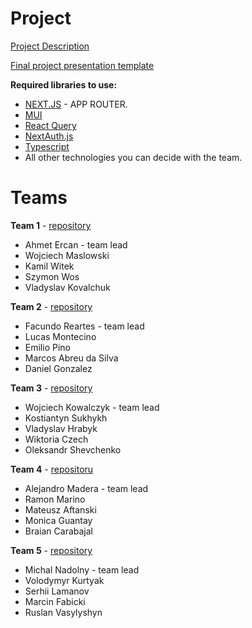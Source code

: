 # Project

[Project Description](https://docs.google.com/document/d/1hWaI-AbNFtoNsD9knR1HGoMwG7cJfC6K5o3ULhW087Q/edit?usp=sharing)

[Final project presentation template](https://docs.google.com/document/d/1KtnwkZ2UsxpzQPrigS-4Ke0stSu-ooGxjPlzxu7syQs/edit?usp=sharing)

**Required libraries to use:**

- [NEXT.JS](https://nextjs.org) - APP ROUTER.
- [MUI](https://mui.com)
- [React Query](https://tanstack.com/query/latest/docs/framework/react/overview)
- [NextAuth.js](https://next-auth.js.org)
- [Typescript](https://www.typescriptlang.org)
- All other technologies you can decide with the team.

# Teams

**Team 1** - [repository](https://github.com/ATErcan/solvd-team-1-final-project)

- Ahmet Ercan - team lead
- Wojciech Maslowski
- Kamil Witek
- Szymon Wos
- Vladyslav Kovalchuk

**Team 2** - [repository](https://github.com/FacuReartes/react-laba-final-project-team-2)

- Facundo Reartes - team lead
- Lucas Montecino
- Emilio Pino
- Marcos Abreu da Silva
- Daniel Gonzalez

**Team 3** - [repository](https://github.com/dazby0/solvd-shoes-shop-team3)

- Wojciech Kowalczyk - team lead
- Kostiantyn Sukhykh
- Vladyslav Hrabyk
- Wiktoria Czech
- Oleksandr Shevchenko

**Team 4** - [repositoru](https://github.com/AlexMaderaP/shoe-shop-team-4)

- Alejandro Madera - team lead
- Ramon Marino
- Mateusz Aftanski
- Monica Guantay
- Braian Carabajal

**Team 5** - [repository](https://github.com/mnadolny8991/shoes-shop-team-5)

- Michal Nadolny - team lead
- Volodymyr Kurtyak
- Serhii Lamanov
- Marcin Fabicki
- Ruslan Vasylyshyn
